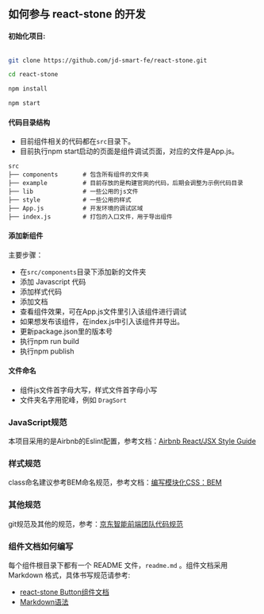 ## 如何参与 react-stone 的开发

#### 初始化项目:

```bash

git clone https://github.com/jd-smart-fe/react-stone.git

cd react-stone

npm install

npm start

```

#### 代码目录结构

- 目前组件相关的代码都在`src`目录下。
- 目前执行npm start启动的页面是组件调试页面，对应的文件是App.js。

```
src
├── components       # 包含所有组件的文件夹
├── example          # 目前存放的是构建官网的代码，后期会调整为示例代码目录
├── lib              # 一些公用的js文件
├── style            # 一些公用的样式
├── App.js           # 开发环境的调试区域
├── index.js         # 打包的入口文件，用于导出组件
```

#### 添加新组件

主要步骤：

- 在`src/components`目录下添加新的文件夹
- 添加 Javascript 代码
- 添加样式代码
- 添加文档
- 查看组件效果，可在App.js文件里引入该组件进行调试
- 如果想发布该组件，在index.js中引入该组件并导出。
- 更新package.json里的版本号
- 执行npm run build
- 执行npm publish


#### 文件命名

* 组件js文件首字母大写，样式文件首字母小写
* 文件夹名字用驼峰，例如 `DragSort`

### JavaScript规范

本项目采用的是Airbnb的Eslint配置，参考文档：[Airbnb React/JSX Style Guide](https://github.com/airbnb/javascript/tree/master/react)

### 样式规范

class命名建议参考BEM命名规范，参考文档：[编写模块化CSS：BEM](https://www.w3cplus.com/css/css-architecture-1.html)

### 其他规范

git规范及其他的规范，参考：[京东智能前端团队代码规范](https://github.com/jd-smart-fe/shared/blob/master/guide.md)

### 组件文档如何编写

每个组件根目录下都有一个 README 文件，`readme.md` 。组件文档采用 Markdown 格式，具体书写规范请参考:
- [react-stone Button组件文档](https://github.com/jd-smart-fe/react-stone/tree/master/src/components/Button)
- [Markdown语法](https://www.zybuluo.com/mdeditor?url=https%3A%2F%2Fwww.zybuluo.com%2Fstatic%2Feditor%2Fmd-help.markdown)